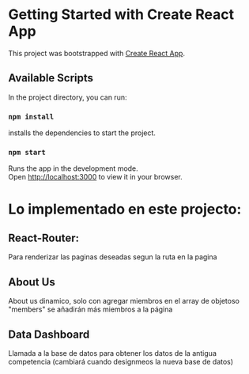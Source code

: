 # Getting Started with Create React App

This project was bootstrapped with [Create React App](https://github.com/facebook/create-react-app).

## Available Scripts

In the project directory, you can run:

### `npm install`

installs the dependencies to start the project.

### `npm start`

Runs the app in the development mode.\
Open [http://localhost:3000](http://localhost:3000) to view it in your browser.

# Lo implementado en este projecto:

## React-Router:
Para renderizar las paginas deseadas segun la ruta en la pagina

## About Us
About us dinamico, solo con agregar miembros en el array de objetoso "members" se añadirán más miembros a la página

## Data Dashboard
Llamada a la base de datos para obtener los datos de la antigua competencia (cambiará cuando designmeos la nueva base de datos)
